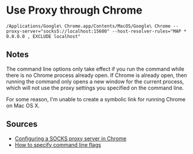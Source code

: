 # Use Proxy through Chrome

```
/Applications/Google\ Chrome.app/Contents/MacOS/Google\ Chrome --proxy-server="socks5://localhost:15600" --host-resolver-rules="MAP * 0.0.0.0 , EXCLUDE localhost"
```

## Notes

The command line options only take effect if you run the command while there is no Chrome process already open. If Chrome is already open, then running the command only opens a new window for the current process, which will not use the proxy settings you specified on the command line.

For some reason, I'm unable to create a symbolic link for running Chrome on Mac OS X.

## Sources

- [Configuring a SOCKS proxy server in Chrome](https://www.chromium.org/developers/design-documents/network-stack/socks-proxy)
- [How to specify command line flags](https://www.chromium.org/for-testers/command-line-flags)
